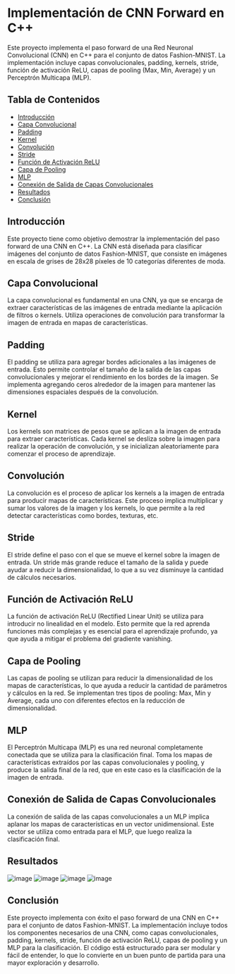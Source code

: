 # Implementación de CNN Forward en C++

Este proyecto implementa el paso forward de una Red Neuronal Convolucional (CNN) en C++ para el conjunto de datos Fashion-MNIST. La implementación incluye capas convolucionales, padding, kernels, stride, función de activación ReLU, capas de pooling (Max, Min, Average) y un Perceptrón Multicapa (MLP).

## Tabla de Contenidos

- [Introducción](#introducción)
- [Capa Convolucional](#capa-convolucional)
- [Padding](#padding)
- [Kernel](#kernel)
- [Convolución](#convolución)
- [Stride](#stride)
- [Función de Activación ReLU](#función-de-activación-relu)
- [Capa de Pooling](#capa-de-pooling)
- [MLP](#mlp)
- [Conexión de Salida de Capas Convolucionales](#conexión-de-salida-de-capas-convolucionales)
- [Resultados](#resultados)
- [Conclusión](#conclusión)

## Introducción

Este proyecto tiene como objetivo demostrar la implementación del paso forward de una CNN en C++. La CNN está diseñada para clasificar imágenes del conjunto de datos Fashion-MNIST, que consiste en imágenes en escala de grises de 28x28 píxeles de 10 categorías diferentes de moda.

## Capa Convolucional

La capa convolucional es fundamental en una CNN, ya que se encarga de extraer características de las imágenes de entrada mediante la aplicación de filtros o kernels. Utiliza operaciones de convolución para transformar la imagen de entrada en mapas de características.

## Padding

El padding se utiliza para agregar bordes adicionales a las imágenes de entrada. Esto permite controlar el tamaño de la salida de las capas convolucionales y mejorar el rendimiento en los bordes de la imagen. Se implementa agregando ceros alrededor de la imagen para mantener las dimensiones espaciales después de la convolución.

## Kernel

Los kernels son matrices de pesos que se aplican a la imagen de entrada para extraer características. Cada kernel se desliza sobre la imagen para realizar la operación de convolución, y se inicializan aleatoriamente para comenzar el proceso de aprendizaje.

## Convolución

La convolución es el proceso de aplicar los kernels a la imagen de entrada para producir mapas de características. Este proceso implica multiplicar y sumar los valores de la imagen y los kernels, lo que permite a la red detectar características como bordes, texturas, etc.

## Stride

El stride define el paso con el que se mueve el kernel sobre la imagen de entrada. Un stride más grande reduce el tamaño de la salida y puede ayudar a reducir la dimensionalidad, lo que a su vez disminuye la cantidad de cálculos necesarios.

## Función de Activación ReLU

La función de activación ReLU (Rectified Linear Unit) se utiliza para introducir no linealidad en el modelo. Esto permite que la red aprenda funciones más complejas y es esencial para el aprendizaje profundo, ya que ayuda a mitigar el problema del gradiente vanishing.

## Capa de Pooling

Las capas de pooling se utilizan para reducir la dimensionalidad de los mapas de características, lo que ayuda a reducir la cantidad de parámetros y cálculos en la red. Se implementan tres tipos de pooling: Max, Min y Average, cada uno con diferentes efectos en la reducción de dimensionalidad.

## MLP

El Perceptrón Multicapa (MLP) es una red neuronal completamente conectada que se utiliza para la clasificación final. Toma los mapas de características extraídos por las capas convolucionales y pooling, y produce la salida final de la red, que en este caso es la clasificación de la imagen de entrada.

## Conexión de Salida de Capas Convolucionales

La conexión de salida de las capas convolucionales a un MLP implica aplanar los mapas de características en un vector unidimensional. Este vector se utiliza como entrada para el MLP, que luego realiza la clasificación final.

## Resultados
![image](https://github.com/user-attachments/assets/832c551e-a399-4227-a6d1-dd798c514636)
![image](https://github.com/user-attachments/assets/1a962cc6-df71-49ab-9dd0-65bf21da10c1)
![image](https://github.com/user-attachments/assets/99a364db-f40f-4aaa-bbef-935594dba14c)
![image](https://github.com/user-attachments/assets/1e168cfc-63e9-43d8-ba92-8a7797306354)



## Conclusión

Este proyecto implementa con éxito el paso forward de una CNN en C++ para el conjunto de datos Fashion-MNIST. La implementación incluye todos los componentes necesarios de una CNN, como capas convolucionales, padding, kernels, stride, función de activación ReLU, capas de pooling y un MLP para la clasificación. El código está estructurado para ser modular y fácil de entender, lo que lo convierte en un buen punto de partida para una mayor exploración y desarrollo.
